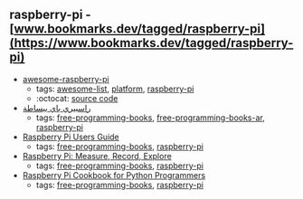 raspberry-pi - [www.bookmarks.dev/tagged/raspberry-pi](https://www.bookmarks.dev/tagged/raspberry-pi)
---
* [awesome-raspberry-pi](https://github.com/thibmaek/awesome-raspberry-pi#readme)
    * tags: [awesome-list](../tagged/awesome-list.md), [platform](../tagged/platform.md), [raspberry-pi](../tagged/raspberry-pi.md)
    * :octocat: [source code](https://github.com/thibmaek/awesome-raspberry-pi#readme)
* [راسبيري باي ببساطة ](http://librebooks.org/simply-raspberry-pi/)
    * tags: [free-programming-books](../tagged/free-programming-books.md), [free-programming-books-ar](../tagged/free-programming-books-ar.md), [raspberry-pi](../tagged/raspberry-pi.md)
* [Raspberry Pi Users Guide](http://www.cs.unca.edu/~bruce/Fall14/360/RPiUsersGuide.pdf)
    * tags: [free-programming-books](../tagged/free-programming-books.md), [raspberry-pi](../tagged/raspberry-pi.md)
* [Raspberry Pi: Measure, Record, Explore](https://leanpub.com/RPiMRE)
    * tags: [free-programming-books](../tagged/free-programming-books.md), [raspberry-pi](../tagged/raspberry-pi.md)
* [Raspberry Pi Cookbook for Python Programmers](https://www.packtpub.com/packt/free-ebook/python-raspberry-pi-cookbook)
    * tags: [free-programming-books](../tagged/free-programming-books.md), [raspberry-pi](../tagged/raspberry-pi.md)
